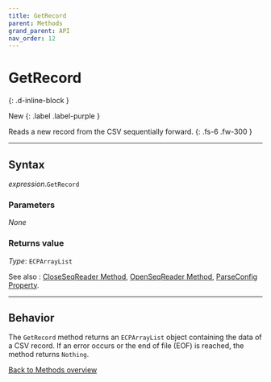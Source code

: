 ```yaml
---
title: GetRecord
parent: Methods
grand_parent: API
nav_order: 12
---
```


# GetRecord
{: .d-inline-block }

New
{: .label .label-purple }

Reads a new record from the CSV sequentially forward.
{: .fs-6 .fw-300 }

---

## Syntax

*expression*.`GetRecord`

### Parameters

_None_

### Returns value

*Type*: `ECPArrayList`

See also
: [CloseSeqReader Method](https://ws-garcia.github.io/VBA-CSV-interface/api/methods/closeseqreader.html), [OpenSeqReader Method](https://ws-garcia.github.io/VBA-CSV-interface/api/methods/openseqreader.html), [ParseConfig Property](https://ws-garcia.github.io/VBA-CSV-interface/api/properties/parseconf.html).

---

## Behavior

The `GetRecord` method returns an `ECPArrayList` object containing the data of a CSV record. If an error occurs or the end of file (EOF) is reached, the method returns `Nothing`.

[Back to Methods overview](https://ws-garcia.github.io/VBA-CSV-interface/api/methods/)